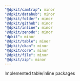 ```yaml
---
"@dpkit/camtrap": minor
"@dpkit/datahub": minor
"@dpkit/folder": minor
"@dpkit/github": minor
"@dpkit/inline": minor
"@dpkit/zenodo": minor
"dpkit": minor
"@dpkit/table": minor
"@dpkit/ckan": minor
"@dpkit/core": minor
"@dpkit/file": minor
"@dpkit/zip": minor
---
```


Implemented table/inline packages
